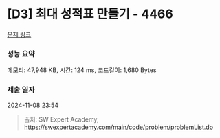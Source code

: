 # [D3] 최대 성적표 만들기 - 4466 

[문제 링크](https://swexpertacademy.com/main/code/problem/problemDetail.do?contestProbId=AWOUfCJ6qVMDFAWg) 

### 성능 요약

메모리: 47,948 KB, 시간: 124 ms, 코드길이: 1,680 Bytes

### 제출 일자

2024-11-08 23:54



> 출처: SW Expert Academy, https://swexpertacademy.com/main/code/problem/problemList.do